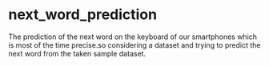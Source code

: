 # next_word_prediction
The prediction of the next word on the keyboard of our smartphones which is most of the time precise.so considering a dataset and trying to predict the next word from the taken sample dataset.

